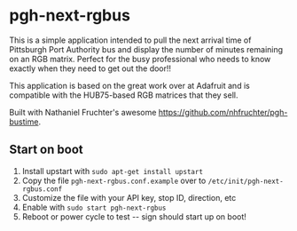 # pgh-next-rgbus

This is a simple application intended to pull the next arrival time of Pittsburgh Port Authority bus and display the number of minutes remaining on an RGB matrix.
Perfect for the busy professional who needs to know exactly when they need to get out the door!!

This application is based on the great work over at Adafruit and is compatible with the HUB75-based RGB matrices that they sell.

Built with Nathaniel Fruchter's awesome https://github.com/nhfruchter/pgh-bustime.

## Start on boot

1. Install upstart with `sudo apt-get install upstart`
2. Copy the file `pgh-next-rgbus.conf.example` over to `/etc/init/pgh-next-rgbus.conf`
3. Customize the file with your API key, stop ID, direction, etc
4. Enable with `sudo start pgh-next-rgbus`
5. Reboot or power cycle to test -- sign should start up on boot!
